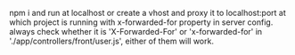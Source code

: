 npm i and run at localhost or create a vhost and proxy it to localhost:port at which project is running with x-forwarded-for property in server config. always check whether it is 'X-Forwarded-For' or 'x-forwarded-for' in './app/controllers/front/user.js', either of them will work.
